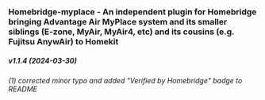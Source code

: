 ### Homebridge-myplace - An independent plugin for Homebridge bringing Advantage Air MyPlace system and its smaller siblings (E-zone, MyAir, MyAir4, etc) and its cousins (e.g. Fujitsu AnywAir) to Homekit
##### v1.1.4 (2024-03-30)

###### (1) corrected minor typo and added "Verified by Homebridge" badge to README
